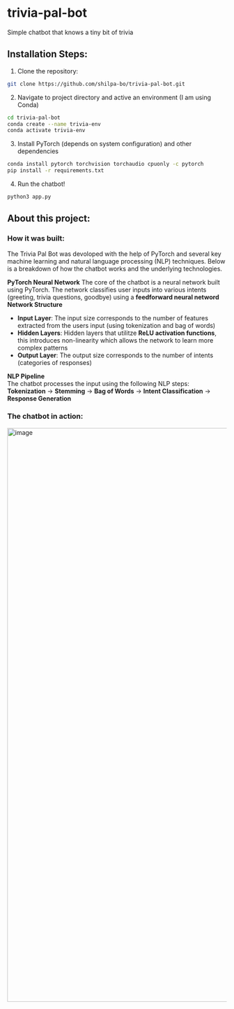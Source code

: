 # trivia-pal-bot
Simple chatbot that knows a tiny bit of trivia

## Installation Steps: 
1. Clone the repository:
```bash
git clone https://github.com/shilpa-bo/trivia-pal-bot.git
```
2. Navigate to project directory and active an environment (I am using Conda)
```bash
cd trivia-pal-bot
conda create --name trivia-env
conda activate trivia-env
```
3. Install PyTorch (depends on system configuration) and other dependencies
```bash
conda install pytorch torchvision torchaudio cpuonly -c pytorch
pip install -r requirements.txt
```
4. Run the chatbot!
```bash
python3 app.py
```

## About this project:
### How it was built:
The Trivia Pal Bot was devoloped with the help of PyTorch and several key machine learning and natural language processing (NLP) techniques. Below is a breakdown of how the chatbot works and the underlying technologies.

**PyTorch Neural Network**
The core of the chatbot is a neural network built using PyTorch. The network classifies user inputs into various intents (greeting, trivia questions, goodbye) using a **feedforward neural netword**
**Network Structure**
- **Input Layer**: The input size corresponds to the number of features extracted from the users input (using tokenization and bag of words)
- **Hidden Layers**: Hidden layers that utilitze **ReLU activation functions**, this introduces non-linearity which allows the network to learn more complex patterns
- **Output Layer**: The output size corresponds to the number of intents (categories of responses) </br>

**NLP Pipeline** </br>
The chatbot processes the input using the following NLP steps: </br>
**Tokenization** -> **Stemming** -> **Bag of Words** -> **Intent Classification** -> **Response Generation**


### The chatbot in action:
<img width="1313" alt="image" src="https://github.com/user-attachments/assets/43ab847f-8904-45c6-be8f-7cf135b313bf">



